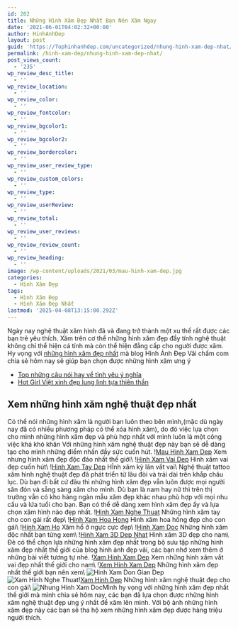 ```yaml
---
id: 202
title: Những Hình Xăm Đẹp Nhất Bạn Nên Xăm Ngay
date: '2021-06-01T04:02:32+00:00'
author: HinhAnhDep
layout: post
guid: 'https://Tophinhanhdep.com/uncategorized/nhung-hinh-xam-dep-nhat/'
permalink: /hinh-xam-dep/nhung-hinh-xam-dep-nhat/
post_views_count:
  - '235'
wp_review_desc_title:
  - ''
wp_review_location:
  - ''
wp_review_color:
  - ''
wp_review_fontcolor:
  - ''
wp_review_bgcolor1:
  - ''
wp_review_bgcolor2:
  - ''
wp_review_bordercolor:
  - ''
wp_review_user_review_type:
  - ''
wp_review_custom_colors:
  - ''
wp_review_type:
  - ''
wp_review_userReview:
  - ''
wp_review_total:
  - ''
wp_review_user_reviews:
  - ''
wp_review_review_count:
  - ''
wp_review_heading:
  - ''
image: /wp-content/uploads/2021/03/mau-hinh-xam-dep.jpg
categories:
  - Hình Xăm Đẹp
tags:
  - Hình Xăm Đẹp
  - Hình Xăm Đẹp Nhất
lastmod: '2025-04-08T13:15:00.292Z'
---
```

Ngày nay nghệ thuật xăm hình đã và đang trở thành một xu thế rất được các bạn trẻ yêu thích. Xăm trên cơ thể những hình xăm đẹp đầy tính nghệ thuật không chỉ thể hiện cá tính mà còn thể hiện đẳng cấp cho người được xăm. Hy vọng với [những hình xăm đẹp nhất](https://tophinhanhdep.com/hinh-xam-dep/nhung-hinh-xam-dep-nhat/) mà blog Hình Ảnh Đẹp Vãi chấm com chia sẻ hôm nay sẽ giúp bạn chọn được những hình xăm ưng ý

- [Top những câu nói hay về tình yêu ý nghĩa](https://tophinhanhdep.com/nhung-cau-noi-hay/nhung-cau-noi-hay-ve-tinh-yeu/)
- [Hot Girl Việt xinh đẹp lung linh tựa thiên thần](https://tophinhanhdep.com/gai-xinh/anh-gai-xinh-dep-de-thuong/)

## Xem những hình xăm nghệ thuật đẹp nhất

Có thể nói những hình xăm là người bạn luôn theo bên mình,(mặc dù ngày nay đã có nhiều phương pháp có thể xóa hình xăm), do đó việc lựa chọn cho mình những hình xăm đẹp và phù hợp nhất với mình luôn là một công việc khá khó khăn Với những hình xăm nghệ thuật đẹp này bạn sẽ dễ dàng tạo cho mình những điểm nhấn đầy sức cuốn hút. \![Mau Hinh Xam Dep](https://tophinhanhdep.com/wp-content/uploads/2021/03/mau-hinh-xam-dep-300x200.jpg) Xem nhưng hình xăm đẹp độc đáo nhất thế giới\ \![Hinh Xam Vai Dep](https://tophinhanhdep.com/wp-content/uploads/2021/03/hinh-xam-vai-dep-277x300.jpg) Hình xăm vai đẹp cuốn hút\ \![Hinh Xam Tay Dep](https://tophinhanhdep.com/wp-content/uploads/2021/03/hinh-xam-tay-dep-300x200.jpg) HÌnh xăm kỳ lân vắt vai\ Nghệ thuật tattoo xăm hình nghệ thuật đẹp đã phát triển từ lâu đòi và trải dài trên khắp châu lục. Dù bạn đi bất cứ đâu thì những hình xăm đẹp vẫn luôn được mọi người săn đón và sẵng sàng xăm cho mình. Dù bạn là nam hay nữ thì trên thị trường vẫn có kho hàng ngàn mẫu xăm đẹp khác nhau phù hợp với mọi nhu cầu và lứa tuổi cho bạn. Bạn có thể dễ dàng xem hình xăm đẹp ấy và lựa chọn xăm hình nào đẹp nhất. \![Hinh Xam Nghe Thuat](https://tophinhanhdep.com/wp-content/uploads/2021/03/hinh-xam-nghe-thuat-300x300.jpg) Những hình xăm tay cho con gái rất đẹp\ \![Hinh Xam Hoa Hong](https://tophinhanhdep.com/wp-content/uploads/2021/03/hinh-xam-hoa-hong-300x300.jpg) Hình xăm hoa hông đẹp cho con gái\ \![Hinh Xam Ho](https://tophinhanhdep.com/wp-content/uploads/2021/03/hinh-xam-ho-250x300.jpg) Xăm hổ ở ngực cực đẹp\ \![Hinh Xam Doc](https://tophinhanhdep.com/wp-content/uploads/2021/03/hinh-xam-doc-300x300.jpg) Những hình xăm độc nhất bạn từng xem\ \![Hinh Xam 3D Dep Nhat](https://tophinhanhdep.com/wp-content/uploads/2021/03/hinh-xam-3d-dep-nhat-300x300.jpg) Hình xăm 3D đẹp cho nam\ Đẻ có thể chọn lựa những hình xăm đẹp nhất trong bộ sưu tập những hình xăm đẹp nhất thế giới của blog hình ảnh đẹp vãi, các bạn nhớ xem thêm ở những bài viết tương tự nhé. \![Xam Hinh Xam Dep](https://tophinhanhdep.com/wp-content/uploads/2021/03/xam-hinh-xam-dep-300x300.jpg) Xem những hình xăm vắt vai đẹp nhất thế giới cho nam\ \![Xem Hinh Xam Dep](https://tophinhanhdep.com/wp-content/uploads/2021/03/xem-hinh-xam-dep-300x300.jpg) Những hình xăm đẹp nhất thế giới bạn nên xem\ ![Hinh Xam Don Gian Dep](https://tophinhanhdep.com/wp-content/uploads/2021/03/hinh-xam-don-gian-dep-300x300.jpg)![Xam Hinh Nghe Thuat](https://tophinhanhdep.com/wp-content/uploads/2021/03/xam-hinh-nghe-thuat-300x200.jpg)\![Xam Hinh Dep](https://tophinhanhdep.com/wp-content/uploads/2021/03/xam-hinh-dep-300x300.jpg) Những hình xăm nghệ thuật đẹp cho con gái\ ![Nhung Hinh Xam Doc](https://tophinhanhdep.com/wp-content/uploads/2021/03/nhung-hinh-xam-doc-300x200.jpg)Mình hy vọng với những hình xăm đẹp nhất thế giới mà mình chia sẻ hôm nay, các bạn đã lựa chọn được những hình xăm nghệ thuật đẹp ưng ý nhất để xăm lên mình. Với bộ ảnh những hình xăm đẹp này các bạn sẽ tha hộ xem những hình xăm đẹp được hàng triệu người thích.
